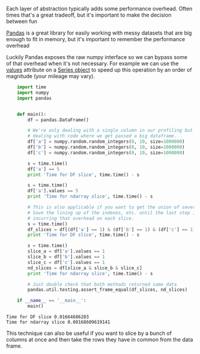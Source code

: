 Each layer of abstraction typically adds some performance overhead.  Often
times that's a great tradeoff, but it's important to make the decision between
fun

[Pandas](http://pandas.pydata.org) is a great library for easily working with
messy datasets that are big enough to fit in memory, but it's important to
remember the performance overhead 

Luckily Pandas exposes the raw numpy interface so we can bypass some of that
overhead when it's not necessary.  For example we can use the
[values](http://pandas.pydata.org/pandas-docs/stable/generated/pandas.Series.values.html#pandas.Series.values)
attribute on a [Series object](http://pandas.pydata.org/pandas-docs/stable/generated/pandas.Series.html#pandas.Series) to speed up this operation by an order of magnitude (your mileage may vary).


```python
    import time
    import numpy
    import pandas


    def main():
        df = pandas.DataFrame()

        # We're only dealing with a single column in our profiling but assume we're
        # dealing with code where we get passed a big dataframe.
        df['a'] = numpy.random.random_integers(0, 10, size=1000000)
        df['b'] = numpy.random.random_integers(0, 10, size=1000000)
        df['c'] = numpy.random.random_integers(0, 10, size=1000000)

        s = time.time()
        df['a'] == 5
        print 'Time for DF slice', time.time() - s

        s = time.time()
        df['a'].values == 5
        print 'Time for ndarray slice', time.time() - s

        # This is also applicable if you want to get the union of several columns.
        # Save the lining up of the indexes, etc. until the last step instead of
        # incurring that overhead on each slice.
        s = time.time()
        df_slices = df[(df['a'] == 1) & (df['b'] == 1) & (df['c'] == 1)]
        print 'Time for DF slice', time.time() - s

        s = time.time()
        slice_a = df['a'].values == 1
        slice_b = df['b'].values == 1
        slice_c = df['c'].values == 1
        nd_slices = df[slice_a & slice_b & slice_c]
        print 'Time for ndarray slice', time.time() - s

        # Just double check that both methods returned same data
        pandas.util.testing.assert_frame_equal(df_slices, nd_slices)

    if __name__ == '__main__':
        main()
```


    Time for DF slice 0.01664686203
    Time for ndarray slice 0.00168609619141


This technique can also be useful if you want to slice by a bunch of columns at
once and then take the rows they have in common from the data frame.

